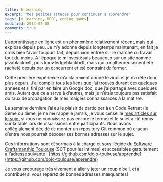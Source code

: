 ```yaml
---
title: E-learning
excerpt: "Mes petites astuces pour continuer à apprendre"
tags: [e-learning, MOOC, coding games]
modified: 2013-07-08
comments: true
---
```


L’apprentissage en ligne est un phénomène relativement récent, mais qui explose depuis peu. Je m’y adonne depuis longtemps maintenant, en fait je crois bien l’avoir toujours fait, depuis mon entrée sur le marché du travail tout du moins. A l’époque je m’investissais beaucoup sur un site nommé javablackbelt, puis knowledgeblackbelt, mais qui a malheureusement été racheté depuis par un concurrent et été contraint de fermer.

Cette première expérience m’a clairement donné le virus et je n’arrête donc plus depuis. J’ai compilé tous les liens que j’ai trouvés durant ces quelques années et ai fini par en faire un Google doc, que j’ai partagé avec quelques amis. Autant que cela serve à d’autres, mais je n’étais toujours pas satisfait du taux de propagation de mes maigres connaissances à la matière.

La semaine dernière j’ai eu le plaisir de participer à un Code Retreat (le 3ème ou 4ème, je ne me rappelle jamais, je vous conseille [mes articles sur le sujet]({{site.url}}/code-retreat-2011) si vous ne connaissez pas encore le terme) et le sujet a été remis sur la table lors de discussions entre participants. Nous avons collégialement décidé de monter un repository Git commun où chacun d’entre nous pourrait déposer ses bonnes adresses sur le sujet.

Ces informations sont désormais à la charge et sous l’égide du [Software Craftsmanship Toulouse](https://groups.google.com/forum/#!forum/software-craftsmanship-toulouse) (SCT pour les intimes)  et accessibles gratuitement à l’adresse suivante : [https://github.com/dojo-toulouse/apprendre](https://github.com/dojo-toulouse/apprendre)

Je vous encourage très vivement à aller y jeter un coup d’oeil, et à contribuer si vous repérez de bonnes adresses manquantes!